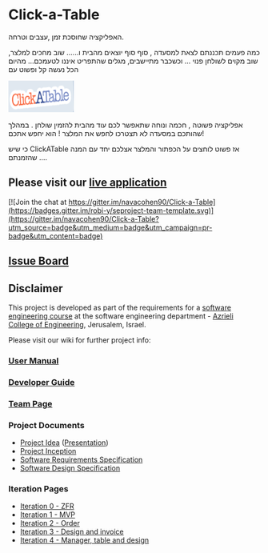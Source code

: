 # Click-a-Table

האפליקציה שחוסכת זמן ,עצבים וטרחה. 

כמה פעמים תכננתם לצאת למסעדה , סוף סוף יוצאים מהבית ו......
שוב מחכים למלצר, שוב מקוים לשולחן פנוי ...
וכשכבר מתיישבים, מגלים שהתפריט איננו לטעמכם...
מהיום הכל נעשה קל ופשוט עם 

![project logo](https://github.com/navacohen90/Click-a-Table/blob/d0dc96321f21718fc61a15c2616efbf0530f0146/logo.png)

אפליקציה פשוטה , חכמה ונוחה שתאפשר לכם עוד מהבית להזמין שולחן . במהלך שהותכם במסעדה לא תצטרכו לחפש את המלצר ! הוא יחפש אתכם! 
 
כי שיש ClickATable  אז פשוט לוחצים על הכפתור 
והמלצר אצלכם יחד עם המנה שהזמנתם ....

## Please visit our [live application](http://click-a-table.azurewebsites.net/)

[![Join the chat at https://gitter.im/navacohen90/Click-a-Table](https://badges.gitter.im/robi-y/seproject-team-template.svg)](https://gitter.im/navacohen90/Click-a-Table?utm_source=badge&utm_medium=badge&utm_campaign=pr-badge&utm_content=badge)

## [Issue Board](https://huboard.com/navacohen90/Click-a-Table#/)

## Disclaimer
This project is developed as part of the requirements for a [software engineering course](https://github.com/jce-il/se-class/wiki) at the software engineering department - [Azrieli College of Engineering](http://www.jce.ac.il/), Jerusalem, Israel.

Please visit our wiki for further project info: 

### [User Manual](../../wiki/user-manual)

### [Developer Guide](../../wiki/Developer-Guide)

### [Team Page](../../wiki/team)

### Project Documents
- [Project Idea](https://github.com/miriyak/se-class/blob/master/ClickATable.docx) ([Presentation](https://github.com/miriyak/se-class/blob/master/clickatable.pptx))
- [Project Inception](../../wiki/inception)
- [Software Requirements Specification](../../wiki/srs)
- [Software Design Specification](../../wiki/sds)

### Iteration Pages
- [Iteration 0 - ZFR](../../wiki/Iter-0-ZFR)
- [Iteration 1 - MVP](../../wiki/Iter-1---MVP)
- [Iteration 2 - Order](../../wiki/Iter-2---Order)
- [Iteration 3 - Design and invoice](../../iter-3-Design-and-invoice)
- [Iteration 4 - Manager, table and design](../../iter-4-Manager-Table-and-Design)



